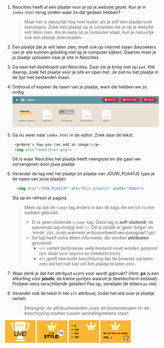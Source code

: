 1. Neocities heeft al een plaatje voor je op je website gezet. Kun je in `index.html` terug vinden waar ze dat gedaan hebben?

   > Maar het is natuurlijk nog veel leuker als je zelf een plaatje kunt toevoegen. Zoek een plaatje op je computer die je op je website wilt laten zien. Als er niets op je computer staat, kun je natuurlijk ook een plaatje downloaden.

2. Een plaatje dat je wilt laten zien, moet ook op internet staan \(bezoekers van je site kunnen gelukkig niet op je computer kijken\). Daarom moet je je plaatje uploaden naar je site in Neocities.

3. Ga naar het dashboard van Neocities. Daar zie je knop met `Upload`. Klik daarop, zoek het plaatje voor je site en open het. Je ziet nu het plaatje in de lijst met bestanden staan.

4. Onthoud of kopieer de naam van je plaatje, want die hebben we zo nodig.  
   ![](/assets/plaatje_dashboard.png)

5. Ga nu weer naar `index.html` in de editor. Zoek daar de tekst:

   ```html
    <p>Here's how you can add an image:</p>
    <img src="/neocities.png">
   ```

   Dit is waar Neocities het plaatje heeft neergezet en die gaan we vervangenen door jouw plaatje

6. Verander de tag met het plaatje \(in plaatje van JOUW\_PLAATJE type je de naam van jouw plaatje\):

   ```html
     <img src="/JOUW_PLAATJE" alt="Mijn plaatje" width="300px">
   ```

   Sla op en refresh je pagina.

   > Merk op dat de `<img>` tag anders is dan de tags die we tot nu toe hadden gebruikt:
   >
   > * Er is geen sluitende `</img>` tag. Deze tag is **zelf-sluitend**: de openende tag eindigt met `/>`. Dit is omdat er geen 'begin' en 'einde' zijn, zoals wanneer je bijvoorbeeld een paragraaf typt.
   > * De tag heeft extra delen informatie, die worden **attributen** genoemd:
   >   * `src` vertelt de browser welk bestand moet worden getoond \(src staat voor source en betekent bron\).
   >   * `alt` geeft een korte beschrijving dat de browser zal laten zien als het niet lukt om het plaatje te laten zien.

7. Waar denk je dat het attribuut `width` voor wordt gebruikt? \(Hint: **px** is een afkorting voor **pixels**, de kleine puntjes waaruit je beeldscherm bestaat\). Probeer eens verschillende getallen! Pas op, verwijder de letters `px` niet.

8. Verander ook de tekst in het `alt` attribuut, zodat het iets over je plaatje vertelt.

   > Belangrijk: de attribuutwaarden zoals de bestandsnaam en de beschrijving moeten tussen aanhalingstekens staan.

![](../assets/badges/thumbs/01_live.png) 
![](../assets/badges/thumbs/06_style.png)
![](../assets/badges/thumbs/04_li.png) 
![](../assets/badges/thumbs/03_img.png) 




